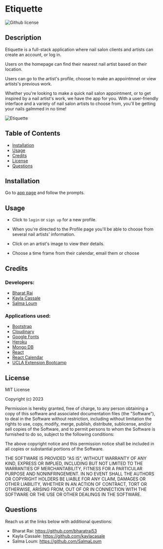 # Etiquette

![Github license](https://img.shields.io/static/v1?label=License&message=MIT&color=brightgreen)

## Description

Etiquette is a full-stack application where nail salon clients and artists can create an account, or log in.

Users on the homepage can find their nearest nail artist based on their location.

Users can go to the artist's profile, choose to make an appointmnet or view artists's previous work.

Whether you're looking to make a quick nail salon appointment, or to get inspired by a nail artist's work, we have the app for you. With a user-friendly interface and a variety of nail salon artists to choose from, you'll be getting your nails galmmed in no time!

![Etiquette]()

## Table of Contents

- [Installation](#installation)
- [Usage](#usage)
- [Credits](#credits)
- [License](#license)
- [Questions](#questions)

## Installation

Go to [app page](https://immense-ridge-33507.herokuapp.com/) and follow the prompts.

## Usage

- Click to `login` or `sign up` for a new profile.

- When you're directed to the Profile page you'll be able to choose from several nail artists' information.

- Click on an artist's image to view their details.

- Choose a time frame from their calendar, email them or choose

## Credits

### Developers:

- [Bharat Rai](https://github.com/bharatrai53)
- [Kayla Cassale](https://github.com/kaylacasale)
- [Salma Loum](https://github.com/SalmaLoum)

### Applications used:

- [Bootstrap](https://getbootstrap.com/)
- [Cloudinary](https://cloudinary.com/documentation/upload_widget)
- [Google Fonts](https://fonts.google.com/about)
- [Heroku](https://dashboard.heroku.com/)
- [Mongo DB](https://www.mongodb.com)
- [React](www.reactjs.org)
- [React Calendar](https://www.npmjs.com/package/react-calendar)
- [UCLA Extension Bootcamp](https://www.uclaextension.edu/?gclid=Cj0KCQiAgribBhDkARIsAASA5btdbwAz8x25r3b1deoRNIGxfkPFL11rAQMuCgQ7HYiqBH8CLr9CgLoaAktlEALw_wcB&gclsrc=aw.ds)

## License

MIT License

Copyright (c) 2023

Permission is hereby granted, free of charge, to any person obtaining a copy
of this software and associated documentation files (the "Software"), to deal
in the Software without restriction, including without limitation the rights
to use, copy, modify, merge, publish, distribute, sublicense, and/or sell
copies of the Software, and to permit persons to whom the Software is
furnished to do so, subject to the following conditions:

The above copyright notice and this permission notice shall be included in all
copies or substantial portions of the Software.

THE SOFTWARE IS PROVIDED "AS IS", WITHOUT WARRANTY OF ANY KIND, EXPRESS OR
IMPLIED, INCLUDING BUT NOT LIMITED TO THE WARRANTIES OF MERCHANTABILITY,
FITNESS FOR A PARTICULAR PURPOSE AND NONINFRINGEMENT. IN NO EVENT SHALL THE
AUTHORS OR COPYRIGHT HOLDERS BE LIABLE FOR ANY CLAIM, DAMAGES OR OTHER
LIABILITY, WHETHER IN AN ACTION OF CONTRACT, TORT OR OTHERWISE, ARISING FROM,
OUT OF OR IN CONNECTION WITH THE SOFTWARE OR THE USE OR OTHER DEALINGS IN THE
SOFTWARE.

## Questions

Reach us at the links below with additional questions:

- Bharat Rai: https://github.com/bharatrai53
- Kayla Cassale: https://github.com/kaylacasale
- Salma Loum: https://github.com/SalmaLoum
